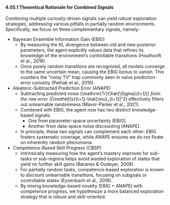 #### 4.05.1 Theoretical Rationale for Combined Signals

Combining multiple curiosity-driven signals can yield robust exploration strategies, addressing various pitfalls in partially random environments. Specifically, we focus on three complementary signals, namely:
- Bayesian Ensemble Information Gain (EBIG)
  - By measuring the KL divergence between old and new posterior parameters, the agent explicitly values data that refines its knowledge of the environment’s controllable transitions (Houthooft et al., 2016).
  - Once purely random transitions are recognized, all models converge to the same uncertain mean, causing the EBIG bonus to vanish. This counters the “noisy TV” trap commonly seen in naive prediction-error curiosity (Pathak et al., 2019).
- Aleatoric-Subtracted Prediction Error (ANAPE)
  - Subtracting predicted noise \(\mathrm{Tr}(\hat{\Sigma}_{t+1})\) from the raw error \(\|\mathbf{s}_{t+1}-\hat{\mu}_{t+1}\|^2\) effectively filters out unlearnable randomness (Mavor-Parker et al., 2021).
  - Combined with EBIG, the agent now has two distinct knowledge-based signals:
    - One from parameter-space uncertainty (EBIG).
    - Another from data-space noise discounting (ANAPE).
  - In principle, these two signals can complement each other: EBIG fosters systematic coverage, while ANAPE ensures we do not fixate on inherently random phenomena.
- Competence-Based Skill Progress (CBSP)
  - Intrinsically measuring how the agent’s mastery improves for sub-tasks or sub-regions helps avoid wasted exploration of states that yield no further skill gains (Baranes & Oudeyer, 2009).
  - For partially random tasks, competence-based exploration is known to discount unlearnable transitions, focusing on subgoals or controllable states (Eysenbach et al., 2018).
  - By mixing knowledge-based novelty (EBIG + ANAPE) with competence progress, we hypothesize a more balanced exploration strategy that is robust and skill-oriented.
